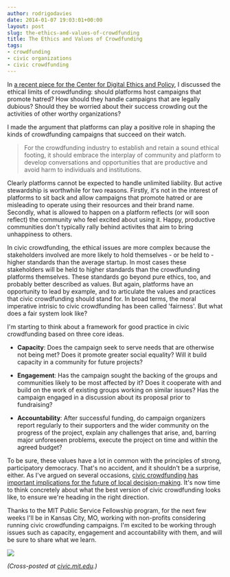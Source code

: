 ```yaml
---
author: rodrigodavies
date: 2014-01-07 19:03:01+00:00
layout: post
slug: the-ethics-and-values-of-crowdfunding
title: The Ethics and Values of Crowdfunding
tags:
- crowdfunding
- civic organizations
- civic crowdfunding
---
```


In [a recent piece for the Center for Digital Ethics and Policy](http://digitalethics.org/essays/the-ethics-of-crowdfunding/), I discussed the ethical limits of crowdfunding: should platforms host campaigns that promote hatred? How should they handle campaigns that are legally dubious? Should they be worried about their success crowding out the activities of other worthy organizations?

I made the argument that platforms can play a positive role in shaping the kinds of crowdfunding campaigns that succeed on their watch.
>For the crowdfunding industry to establish and retain a sound ethical footing, it should embrace the interplay of community and platform to develop conversations and opportunities that are productive and avoid harm to individuals and institutions.

Clearly platforms cannot be expected to handle unlimited liability. But active stewardship is worthwhile for two reasons. Firstly, it's not in the interest of platforms to sit back and allow campaigns that promote hatred or are misleading to operate using their resources and their brand name. Secondly, what is allowed to happen on a platform reflects (or will soon reflect) the community who feel excited about using it. Happy, productive communities don't typically rally behind activites that aim to bring unhappiness to others.

In civic crowdfunding, the ethical issues are more complex because the stakeholders involved are more likely to hold themselves - or be held to - higher standards than the average startup. In most cases these stakeholders will be held to higher standards than the crowdfunding platforms themselves. These standards go beyond pure ethics, too, and probably better described as values. But again, platforms have an opportunity to lead by example, and to articulate the values and practices that civic crowdfunding should stand for. In broad terms, the moral imperative intrisic to civic crowdfunding has been called 'fairness'. But what does a fair system look like? 

I'm starting to think about a framework for good practice in civic crowdfunding based on three core ideas.

* **Capacity**: Does the campaign seek to serve needs that are otherwise not being met? Does it promote greater social equality? Will it build capacity in a community for future projects?

* **Engagement**: Has the campaign sought the backing of the groups and communities likely to be most affected by it? Does it cooperate with and build on the work of existing groups working on similar issues? Has the campaign engaged in a discussion about its proposal prior to fundraising? 

* **Accountability**: After successful funding, do campaign organizers report regularly to their supporters and the wider community on the progress of the project, explain any challenges that arise, and, barring major unforeseen problems, execute the project on time and within the agreed budget?

To be sure, these values have a lot in common with the principles of strong, participatory democracy. That's no accident, and it shouldn't be a surprise, either. As I've argued on several occasions, [civic crowdfunding has important implications for the future of local decision-making](/2013/12/03/whats-civic-about-civic-crowdfunding.html). It's now time to think concretely about what the best version of civic crowdfunding looks like, to ensure we're heading in the right direction.

Thanks to the MIT Public Service Fellowship program, for the next few weeks I'll be in Kansas City, MO, working with non-profits considering running civic crowdfunding campaigns. I'm excited to be working through issues such as capacity, engagement and accountability with them, and will be sure to share what we learn.

<img src="/blog/img/kc_municipal.jpg" class="horizimg">

_(Cross-posted at [civic.mit.edu](http://civic.mit.edu/blog/rodrigodavies/the-ethics-and-values-of-crowdfunding).)_